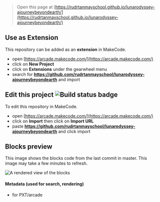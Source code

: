  


> Open this page at [https://rudrtanmayschool.github.io/lunarodyssey-ajourneybeyondearth/](https://rudrtanmayschool.github.io/lunarodyssey-ajourneybeyondearth/)

## Use as Extension

This repository can be added as an **extension** in MakeCode.

* open [https://arcade.makecode.com/](https://arcade.makecode.com/)
* click on **New Project**
* click on **Extensions** under the gearwheel menu
* search for **https://github.com/rudrtanmayschool/lunarodyssey-ajourneybeyondearth** and import

## Edit this project ![Build status badge](https://github.com/rudrtanmayschool/lunarodyssey-ajourneybeyondearth/workflows/MakeCode/badge.svg)

To edit this repository in MakeCode.

* open [https://arcade.makecode.com/](https://arcade.makecode.com/)
* click on **Import** then click on **Import URL**
* paste **https://github.com/rudrtanmayschool/lunarodyssey-ajourneybeyondearth** and click import

## Blocks preview

This image shows the blocks code from the last commit in master.
This image may take a few minutes to refresh.

![A rendered view of the blocks](https://github.com/rudrtanmayschool/lunarodyssey-ajourneybeyondearth/raw/master/.github/makecode/blocks.png)

#### Metadata (used for search, rendering)

* for PXT/arcade
<script src="https://makecode.com/gh-pages-embed.js"></script><script>makeCodeRender("{{ site.makecode.home_url }}", "{{ site.github.owner_name }}/{{ site.github.repository_name }}");</script>
